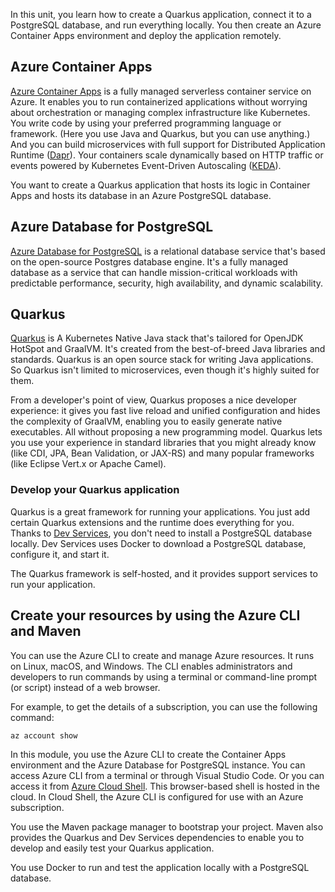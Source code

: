 In this unit, you learn how to create a Quarkus application, connect it to a PostgreSQL database, and run everything locally. You then create an Azure Container Apps environment and deploy the application remotely.

## Azure Container Apps

[Azure Container Apps](https://azure.microsoft.com/products/container-apps) is a fully managed serverless container service on Azure. It enables you to run containerized applications without worrying about orchestration or managing complex infrastructure like Kubernetes. You write code by using your preferred programming language or framework. (Here you use Java and Quarkus, but you can use anything.) And you can build microservices with full support for Distributed Application Runtime ([Dapr](https://dapr.io)). Your containers scale dynamically based on HTTP traffic or events powered by Kubernetes Event-Driven Autoscaling ([KEDA](https://keda.sh)).

You want to create a Quarkus application that hosts its logic in Container Apps and hosts its database in an Azure PostgreSQL database.

## Azure Database for PostgreSQL

[Azure Database for PostgreSQL](https://azure.microsoft.com/products/postgresql/) is a relational database service that's based on the open-source Postgres database engine. It's a fully managed database as a service that can handle mission-critical workloads with predictable performance, security, high availability, and dynamic scalability.

## Quarkus

[Quarkus](https://quarkus.io) is A Kubernetes Native Java stack that's tailored for OpenJDK HotSpot and GraalVM. It's created from the best-of-breed Java libraries and standards. Quarkus is an open source stack for writing Java applications. So Quarkus isn't limited to microservices, even though it's highly suited for them.

From a developer's point of view, Quarkus proposes a nice developer experience: it gives you fast live reload and unified configuration and hides the complexity of GraalVM, enabling you to easily generate native executables. All without proposing a new programming model. Quarkus lets you use your experience in standard libraries that you might already know (like CDI, JPA, Bean Validation, or JAX-RS) and many popular frameworks (like Eclipse Vert.x or Apache Camel).

### Develop your Quarkus application

Quarkus is a great framework for running your applications. You just add certain Quarkus extensions and the runtime does everything for you. Thanks to [Dev Services](https://quarkus.io/guides/dev-services), you don't need to install a PostgreSQL database locally. Dev Services uses Docker to download a PostgreSQL database, configure it, and start it.

The Quarkus framework is self-hosted, and it provides support services to run your application.

## Create your resources by using the Azure CLI and Maven

You can use the Azure CLI to create and manage Azure resources.
It runs on Linux, macOS, and Windows. The CLI enables administrators and developers to run commands by using a terminal or command-line prompt (or script) instead of a web browser.

For example, to get the details of a subscription, you can use the following command:

```bash
az account show
```

In this module, you use the Azure CLI to create the Container Apps environment and the Azure Database for PostgreSQL instance. You can access Azure CLI from a terminal or through Visual Studio Code. Or you can access it from [Azure Cloud Shell](https://azure.microsoft.com/get-started/azure-portal/cloud-shell). This browser-based shell is hosted in the cloud. In Cloud Shell, the Azure CLI is configured for use with an Azure subscription.

You use the Maven package manager to bootstrap your project. Maven also provides the Quarkus and Dev Services dependencies to enable you to develop and easily test your Quarkus application.

You use Docker to run and test the application locally with a PostgreSQL database.
